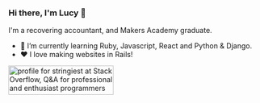 ### Hi there, I'm Lucy 👋

I'm a recovering accountant, and Makers Academy graduate.

- 🌱 I’m currently learning Ruby, Javascript, React and Python & Django.
- ❤️ I love making websites in Rails!

<a href="https://stackoverflow.com/users/15112243/stringiest"><img src="https://stackoverflow.com/users/flair/15112243.png" width="208" height="58" alt="profile for stringiest at Stack Overflow, Q&amp;A for professional and enthusiast programmers" title="profile for stringiest at Stack Overflow, Q&amp;A for professional and enthusiast programmers"></a>

<!--
**stringiest/stringiest** is a ✨ _special_ ✨ repository because its `README.md` (this file) appears on your GitHub profile.

Here are some ideas to get you started:

- 🔭 I’m currently working on ...
- 🌱 I’m currently learning ...
- 👯 I’m looking to collaborate on ...
- 🤔 I’m looking for help with ...
- 💬 Ask me about ...
- 📫 How to reach me: ...
- 😄 Pronouns: ...
- ⚡ Fun fact: ...
-->
